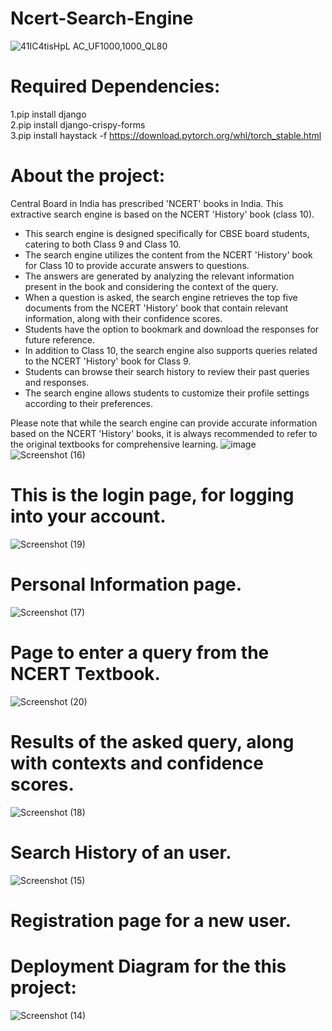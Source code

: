 # Ncert-Search-Engine
![41IC4tisHpL _AC_UF1000,1000_QL80_](https://github.com/averma251/Ncert-Search-Engine/assets/87894541/40faefb1-3856-4012-9daf-4457cec48061)
# Required Dependencies:
1.pip install django <br>
2.pip install django-crispy-forms<br>
3.pip install haystack -f https://download.pytorch.org/whl/torch_stable.html<br>
# About the project:
Central Board in India has prescribed 'NCERT' books in India. This extractive search engine is based on the
NCERT 'History' book (class 10). 
* This search engine is designed specifically for CBSE board students, catering to both Class 9 and Class 10.<br>
* The search engine utilizes the content from the NCERT 'History' book for Class 10 to provide accurate answers to questions.<br>
* The answers are generated by analyzing the relevant information present in the book and considering the context of the query.<br>
* When a question is asked, the search engine retrieves the top five documents from the NCERT 'History' book that contain relevant information, along with their confidence scores.<br>
* Students have the option to bookmark and download the responses for future reference.<br>
* In addition to Class 10, the search engine also supports queries related to the NCERT 'History' book for Class 9.<br>
* Students can browse their search history to review their past queries and responses.<br>
* The search engine allows students to customize their profile settings according to their preferences.<br>

Please note that while the search engine can provide accurate information based on the NCERT 'History' books, it is always recommended to refer to the original textbooks for comprehensive learning.
![image](https://github.com/averma251/Ncert-Search-Engine/assets/87894541/a8e7e8a9-9e07-49d5-8d57-1f559ed3e713) <br>
![Screenshot (16)](https://github.com/averma251/Ncert-Search-Engine/assets/87894541/7804440d-0b0c-47e3-8018-8b7b4f315e74) <br>
# This is the login page, for logging into your account.<br>
![Screenshot (19)](https://github.com/averma251/Ncert-Search-Engine/assets/87894541/8859d649-dc15-44a8-b004-d58142f915ef)
# Personal Information page. <br>
![Screenshot (17)](https://github.com/averma251/Ncert-Search-Engine/assets/87894541/e6e68bfe-67be-4f68-bfe1-a1dad272e034)
# Page to enter a query from the NCERT Textbook. <br>
![Screenshot (20)](https://github.com/averma251/Ncert-Search-Engine/assets/87894541/65fb9ca3-7743-4c6e-bfa8-4a6747981b90)
# Results of the asked query, along with contexts and confidence scores. <br>
![Screenshot (18)](https://github.com/averma251/Ncert-Search-Engine/assets/87894541/69840dd2-7653-49db-a6a1-1fe150f40569)
# Search History of an user. <br>
![Screenshot (15)](https://github.com/averma251/Ncert-Search-Engine/assets/87894541/24a26b09-588e-4e02-975d-8f324bea8914)
# Registration page for a new user. <br>
# Deployment Diagram for the this project: <br>
![Screenshot (14)](https://github.com/averma251/Ncert-Search-Engine/assets/87894541/b141b843-128d-418e-9d05-96c0b8689f11)
